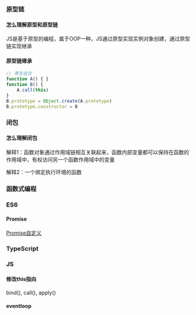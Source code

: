 ### 原型链

#### 怎么理解原型和原型链

JS是基于原型的编程，属于OOP一种，JS通过原型实现实例对象创建，通过原型链实现继承

#### 原型链继承

```javascript
// 寄生组合
function A() { }
function B() {
	A.call(this)
}
B.prototype = Object.create(A.prototype)
B.prototype.constructor = B
```



### 闭包

#### 怎么理解闭包

解释1：函数对象通过作用域链相互关联起来，函数内部变量都可以保持在函数的作用域中，有权访问另一个函数作用域中的变量

解释2：一个绑定执行环境的函数



### 函数式编程



### ES6

#### Promise

[Promise自定义](./Promise.md)



### TypeScript



### JS

#### 修改this指向

bind(), call(), apply()

#### eventloop

